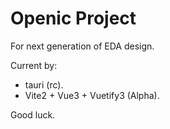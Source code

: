 # Openic Project

For next generation of EDA design.

Current by:

- tauri (rc).
- Vite2 + Vue3 + Vuetify3 (Alpha).

Good luck.
